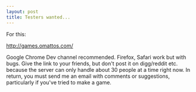 ```yaml
---
layout: post
title: Testers wanted...
---
```


For this:

http://games.omattos.com/

Google Chrome Dev channel recommended.  Firefox, Safari work but with bugs.  Give the link to your friends, but don't post it on digg/reddit etc. because the server can only handle about 30 people at a time right now.  In return, you must send me an email with comments or suggestions, particularly if you've tried to make a game.

